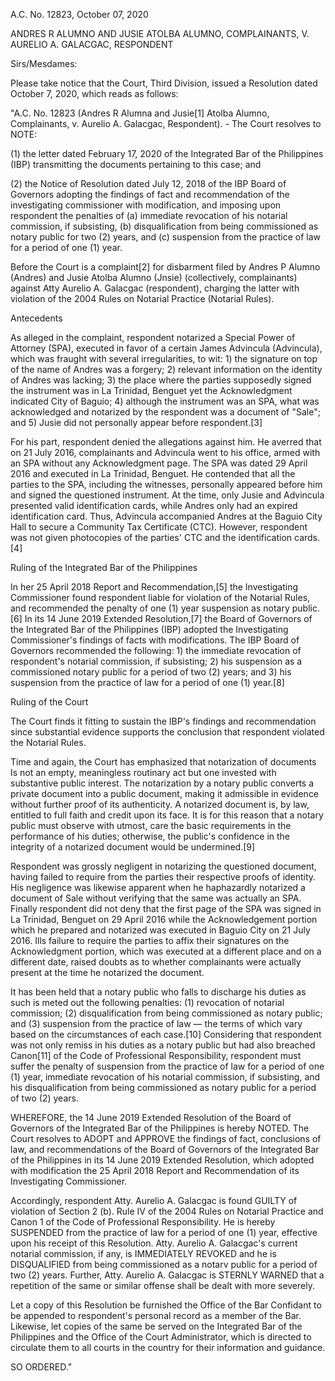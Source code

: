 A.C. No. 12823, October 07, 2020

ANDRES R ALUMNO AND JUSIE ATOLBA ALUMNO, COMPLAINANTS, V. AURELIO A. GALACGAC, RESPONDENT

  

Sirs/Mesdames:

  

Please take notice that the Court, Third Division, issued a Resolution dated October 7, 2020, which reads as follows:

  

"A.C. No. 12823 (Andres R Alumna and Jusie[1] Atolba Alumno, Complainants, v. Aurelio A. Galacgac, Respondent). - The Court resolves to NOTE:

(1) the letter dated February 17, 2020 of the Integrated Bar of the Philippines (IBP) transmitting the documents pertaining to this case; and

  

(2) the Notice of Resolution dated July 12, 2018 of the IBP Board of Governors adopting the findings of fact and recommendation of the investigating commissioner with modification, and imposing upon respondent the penalties of (a) immediate revocation of his notarial commission, if subsisting, (b) disqualification from being commissioned as notary public for two (2) years, and (c) suspension from the practice of law for a period of one (1) year.

Before the Court is a complaint[2] for disbarment filed by Andres P Alumno (Andres) and Jusie Atolba Alumno (Jnsie) (collectively, complainants) against Atty Aurelio A. Galacgac (respondent), charging the latter with violation of the 2004 Rules on Notarial Practice (Notarial Rules).

  

Antecedents

  

As alleged in the complaint, respondent notarized a Special Power of Attorney (SPA), executed in favor of a certain James Advincula (Advincula), which was fraught with several irregularities, to wit: 1) the signature on top of the name of Andres was a forgery; 2) relevant information on the identity of Andres was lacking; 3) the place where the parties supposedly signed the instrument was in La Trinidad, Benguet yet the Acknowledgment indicated City of Baguio; 4) although the instrument was an SPA, what was acknowledged and notarized by the respondent was a document of "Sale"; and 5) Jusie did not personally appear before respondent.[3]

  

For his part, respondent denied the allegations against him. He averred that on 21 July 2016, complainants and Advincula went to his office, armed with an SPA without any Acknowledgment page. The SPA was dated 29 April 2016 and executed in La Trinidad, Benguet. He contended that all the parties to the SPA, including the witnesses, personally appeared before him and signed the questioned instrument. At the time, only Jusie and Advincula presented valid identification cards, while Andres only had an expired identification card. Thus, Advincula accompanied Andres at the Baguio City Hall to secure a Community Tax Certificate (CTC). However, respondent was not given photocopies of the parties' CTC and the identification cards.[4]

  

Ruling of the Integrated Bar of the Philippines

  

In her 25 April 2018 Report and Recommendation,[5] the Investigating Commissioner found respondent liable for violation of the Notarial Rules, and recommended the penalty of one (1) year suspension as notary public.[6] In its 14 June 2019 Extended Resolution,[7] the Board of Governors of the Integrated Bar of the Philippines (IBP) adopted the Investigating Commissioner's findings of facts with modifications. The IBP Board of Governors recommended the following: 1) the immediate revocation of respondent's notarial commission, if subsisting; 2) his suspension as a commissioned notary public for a period of two (2) years; and 3) his suspension from the practice of law for a period of one (1) year.[8]

  
  

Ruling of the Court

  
  

The Court finds it fitting to sustain the IBP's findings and recommendation since substantial evidence supports the conclusion that respondent violated the Notarial Rules.

  

Time and again, the Court has emphasized that notarization of documents Is not an empty, meaningless routinary act but one invested with substantive public interest. The notarization by a notary public converts a private document into a public document, making it admissible in evidence without further proof of its authenticity. A notarized document is, by law, entitled to full faith and credit upon its face. It is for this reason that a notary public must observe with utmost, care the basic requirements in the performance of his duties; otherwise, the public's confidence in the integrity of a notarized document would be undermined.[9]

  

Respondent was grossly negligent in notarizing the questioned document, having failed to require from the parties their respective proofs of identity. His negligence was likewise apparent when he haphazardly notarized a document of Sale without verifying that the same was actually an SPA. Finally respondent did not deny that the first page of the SPA was signed in La Trinidad, Benguet on 29 April 2016 while the Acknowledgement portion which he prepared and notarized was executed in Baguio City on 21 July 2016. Ills failure to require the parties to affix their signatures on the Acknowledgment portion, which was executed at a different place and on a different date, raised doubts as to whether complainants were actually present at the time he notarized the document.

  

It has been held that a notary public who falls to discharge his duties as such is meted out the following penalties: (1) revocation of notarial commission; (2) disqualification from being commissioned as notary public; and (3) suspension from the practice of law — the terms of which vary based on the circumstances of each case.[10] Considering that respondent was not only remiss in his duties as a notary public but had also breached Canon[11] of the Code of Professional Responsibility, respondent must suffer the penalty of suspension from the practice of law for a period of one (1) year, immediate revocation of his notarial commission, if subsisting, and his disqualification from being commissioned as notary public for a period of two (2) years.

  

WHEREFORE, the 14 June 2019 Extended Resolution of the Board of Governors of the Integrated Bar of the Philippines is hereby NOTED. The Court resolves to ADOPT and APPROVE the findings of fact, conclusions of law, and recommendations of the Board of Governors of the Integrated Bar of the Philippines in its 14 June 2019 Extended Resolution, which adopted with modification the 25 April 2018 Report and Recommendation of its Investigating Commissioner.

  

Accordingly, respondent Atty. Aurelio A. Galacgac is found GUILTY of violation of Section 2 (b). Rule IV of the 2004 Rules on Notarial Practice and Canon 1 of the Code of Professional Responsibility. He is hereby SUSPENDED from the practice of law for a period of one (1) year, effective upon his receipt of this Resolution. Atty. Aurelio A. Galacgac's current notarial commission, if any, is IMMEDIATELY REVOKED and he is DISQUALIFIED from being commissioned as a notarv public for a period of two (2) years. Further, Atty. Aurelio A. Galacgac is STERNLY WARNED that a repetition of the same or similar offense shall be dealt with more severely.

  

Let a copy of this Resolution be furnished the Office of the Bar Confidant to be appended to respondent's personal record as a member of the Bar. Likewise, let copies of the same be served on the Integrated Bar of the Philippines and the Office of the Court Administrator, which is directed to circulate them to all courts in the country for their information and guidance.

  

SO ORDERED."
